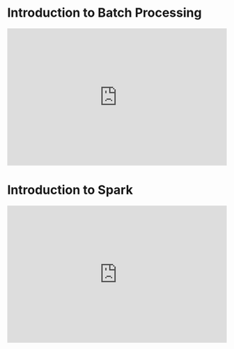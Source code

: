 # Introduction to Batch Processing 

<iframe width="100%" height="315" src="https://youtube.com/embed/dcHe5Fl3MF8" title="YouTube video player" frameborder="0" allow="accelerometer; autoplay; clipboard-write; encrypted-media; gyroscope; picture-in-picture" allowfullscreen></iframe>

# Introduction to Spark 

<iframe width="100%" height="315" src="https://youtube.com/embed/FhaqbEOuQ8U" title="YouTube video player" frameborder="0" allow="accelerometer; autoplay; clipboard-write; encrypted-media; gyroscope; picture-in-picture" allowfullscreen></iframe>